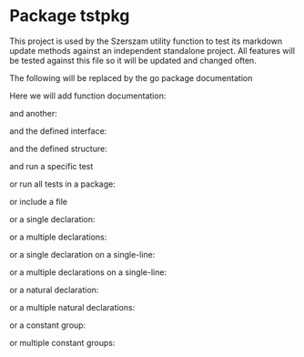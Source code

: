 # Package tstpkg

This project is used by the Szerszam utility function to test its markdown
update methods against an independent standalone project. All features
will be tested against this file so it will be updated and changed often.

The following will be replaced by the go package documentation

<!--- gotomd::doc::./package -->

Here we will add function documentation:

<!--- gotomd::doc::./TimesTwo -->

and another:

<!--- gotomd::doc::./TimesThree -->

and the defined interface:

<!--- gotomd::doc::./InterfaceType -->

and the defined structure:

<!--- gotomd::doc::./StructureType -->

and run a specific test

<!--- gotomd::tst::./Test_PASS_Tstpkg -->

or run all tests in a package:

<!--- gotomd::tst::./package -->

or include a file

<!--- gotomd::file::./example1.go -->

or a single declaration:

<!--- gotomd::dcl::./TimesTwo -->

or a multiple declarations:

<!--- gotomd::dcl::./TimesTwo TimesThree -->

or a single declaration on a single-line:

<!--- gotomd::dcls::./TimesTwo -->

or a multiple declarations on a single-line:

<!--- gotomd::dcls::./TimesTwo TimesThree -->

or a natural declaration:

<!--- gotomd::dcln::./TimesTwo -->

or a multiple natural declarations:

<!--- gotomd::dcln::./TimesTwo TimesThree -->

or a constant group:

<!--- gotomd::docConstGrp::./ConstantGroup1 -->

or multiple constant groups:

<!--- gotomd::docConstGrp::./ConstantGroup1 ConstantGroupA -->
